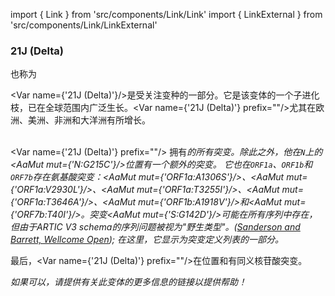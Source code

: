 import { Link } from 'src/components/Link/Link'
import { LinkExternal } from 'src/components/Link/LinkExternal'


<MdxContent filepath="VoCHeader.md'" />

### 21J (Delta)
也称为<Who name="Delta" />

<Var name={'21J (Delta)'}/>是受关注变种<Who name="Delta" />的一部分。它是该变体的一个子进化枝，已在全球范围内广泛生长。<Var name={'21J (Delta)'} prefix=""/>尤其在欧洲、美洲、非洲和大洋洲有所增长。
<br /><br />

<Var name={'21J (Delta)'} prefix=""/> 拥有<Var name="21A (Delta)" prefix=""/>的所有突变。除此之外，他在<code>N</code>上的<AaMut mut={'N:G215C'}/>位置有一个额外的突变。 它也在<code>ORF1a</code>、<code>ORF1b</code>和<code>ORF7b</code>存在氨基酸突变：<AaMut mut={'ORF1a:A1306S'}/>、<AaMut mut={'ORF1a:V2930L'}/>、<AaMut mut={'ORF1a:T3255I'}/>、<AaMut mut={'ORF1a:T3646A'}/>、<AaMut mut={'ORF1b:A1918V'}/>和<AaMut mut={'ORF7b:T40I'}/>。突变<AaMut mut={'S:G142D'}/>可能在所有<Who name="Delta" />序列中存在， 但由于ARTIC V3 schema的序列问题被视为"野生类型"。([Sanderson and Barrett, Wellcome Open](https://wellcomeopenresearch.org/articles/6-305/v1)); 在这里，它显示为突变定义列表的一部分。 

最后，<Var name={'21J (Delta)'} prefix=""/>在位置<NucMut mut="C8986T" />和<NucMut mut="A11332G" />有同义核苷酸突变。

_如果可以，请提供有关此变体的更多信息的链接以提供帮助！_
